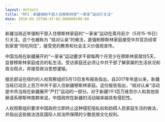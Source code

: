 ```yaml
---
layout: default
title: "RFI：新疆强制干部入住穆斯林家“一家亲”运动引关注"
date: 2018-05-15T06:47:02.000000+08:00
---
```


新疆当局近年强制干部入住穆斯林家庭的“一家亲”运动在斋月前夕（5月15-16日）引关注。这个也被称为 “结对认亲”的做法，是强制穆斯林家庭接受中共官员经常到家里“同吃同住”，接受党的教育和社会主义价值观宣传。

中国当局在新疆展开的“一家亲”运动要求干部每两个月至少在穆斯林家居住5天，监督穆斯林家庭成员的私生活。受访家庭还必须让中共干部了解家属的生活状况和政治观点，并接受政治思想灌输。

据总部设在纽约的人权观察组织5月13日发布报告指出，自2017年年底以来，新疆当局已动员上百万中共干部入住新疆穆斯林家庭。这份报告指出，“结对认亲”活动是中共当局在新疆展开“严打”运动的一部分。对于新疆1千1百万维吾尔人和其他突厥语系穆斯林族群来说，中国政府在新疆的活动越来越具有侵犯性。

人权观察组织要求中国政府立即终止这种侵犯隐私权和妨碍人民家庭生活的做法，并指出这些做法违反国际人权法所保障的少数民族文化权利。

